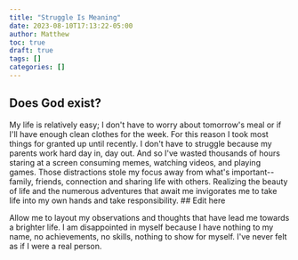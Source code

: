 ```yaml
---
title: "Struggle Is Meaning"
date: 2023-08-10T17:13:22-05:00
author: Matthew
toc: true
draft: true
tags: []
categories: []
---
```


## Does God exist?

My life is relatively easy; I don't have to worry about tomorrow's
meal or if I'll have enough clean clothes for the week. 
For this reason I took most things for granted up until recently.
I don't have to struggle because my parents work hard day in, day out.
And so I've wasted thousands of hours staring at a screen consuming memes, 
watching videos, and playing games. 
Those distractions stole my focus away from what's important--family, 
friends, connection and sharing
life with others. Realizing the beauty of life and the numerous adventures 
that await me invigorates me to take life into my own hands and take responsibility. ## Edit here 

Allow me to layout my observations and thoughts that have lead me towards a brighter life.
I am disappointed in myself because I have nothing to my name, no achievements,
no skills, nothing to show for myself. I've never felt as if I were a real person.
